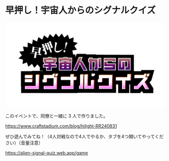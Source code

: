 # 早押し！宇宙人からのシグナルクイズ

![image](./ui/public/logo.png)

このイベントで、同僚と一緒に 3 人で作りました。

https://www.craftstadium.com/blog/hilight-RR240831

ぜひ遊んでみてね！（4人対戦なので4人でやるか、タブを4つ開いてやってください）（音量注意）

https://alien-signal-quiz.web.app/game
